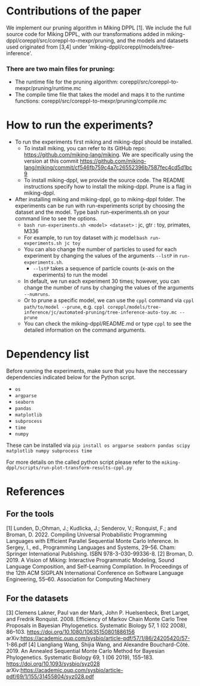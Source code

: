 # Contributions of the paper
We implement our pruning algorithm in Miking DPPL [1]. We include the full source code for Miking DPPL, with our transformations added in miking-dppl/coreppl/src/coreppl-to-mexpr/pruning, and the models and datasets used originated from [3,4] under 'miking-dppl/coreppl/models/tree-inference'.
### There are two main files for pruning:
- The runtime file for the pruning algorithm: coreppl/src/coreppl-to-mexpr/pruning/runtime.mc
- The compile time file that takes the model and maps it to the runtime functions: coreppl/src/coreppl-to-mexpr/pruning/compile.mc

# How to run the experiments?
- To run the experiments first miking and miking-dppl should be installed. 
	- To install miking, you can refer to its GitHub repo: https://github.com/miking-lang/miking. We are specifically using the version at this commit https://github.com/miking-lang/miking/commit/cf546fb759c4a7c26552396b7587fec4cd5d1bc9
	- To install miking-dppl, we provide the source code. The README instructions specify how to install the miking-dppl. Prune is a flag in miking-dppl. 
- After installing miking and miking-dppl, go to miking-dppl folder. The experiments can be run with run-experiments script by choosing the dataset and the model. Type bash run-experiments.sh on your command line to see the options.
	- `bash run-experiments.sh <model> <dataset>` 
	<model>: jc, gtr
	<dataset>: toy, primates, M336
	- For example, to run toy dataset with jc model:`bash run-experiments.sh jc toy`
	- You can also change the number of particles to used for each experiment by changing the values of the arguments `--lstP` in `run-experiments.sh`. 
		- `--lstP` takes a sequence of particle counts (x-axis on the experiments) to run the model 
	- In default, we run each experiment 30 times; however, you can change the number of runs by changing the values of the arguments `--numruns`.
	- Or to prune a specific model, we can use the `cppl` command via
		`cppl path/to/model --prune`, e.g. `cppl coreppl/models/tree-inference/jc/automated-pruning/tree-inference-auto-toy.mc --prune`
	- You can check the miking-dppl/README.md or type `cppl` to see the detailed information on the command arguments.

# Dependency list
Before running the experiments, make sure that you have the neccessary dependencies indicated below for the Python script.
- `os`
- `argparse`
- `seaborn`
- `pandas`
- `matplotlib`
- `subprocess`
- `time`
- `numpy`

These can be installed via
`pip install os argparse seaborn pandas scipy matplotlib numpy subprocess time`

For more details on the called python script please refer to the `miking-dppl/scripts/run-plot-transform-results-cppl.py`

# References
## For the tools
[1] Lunden, D.;Ohman, J.; Kudlicka, J.; Senderov, V.; Ronquist, F.; and Broman, D. 2022. Compiling Universal Probabilistic
Programming Languages with Efficient Parallel Sequential Monte Carlo Inference. In Sergey, I., ed., Programming Languages and Systems, 29–56. Cham: Springer International Publishing. ISBN 978-3-030-99336-8.
[2] Broman, D. 2019. A Vision of Miking: Interactive Programmatic Modeling, Sound Language Composition, and Self-Learning Compilation. In Proceedings of the 12th ACM SIGPLAN International Conference on Software Language Engineering, 55–60. Association for Computing Machinery

## For the datasets
[3] Clemens Lakner, Paul van der Mark, John P. Huelsenbeck, Bret Larget, and Fredrik Ronquist. 2008. Efficiency of
Markov Chain Monte Carlo Tree Proposals in Bayesian Phylogenetics. Systematic Biology 57, 1 (02 2008), 86–103.
https://doi.org/10.1080/10635150801886156 arXiv:https://academic.oup.com/sysbio/article-pdf/57/1/86/24205420/57-
1-86.pdf
[4] Liangliang Wang, Shijia Wang, and Alexandre Bouchard-Côté. 2019. An Annealed Sequential Monte Carlo Method
for Bayesian Phylogenetics. Systematic Biology 69, 1 (06 2019), 155–183. https://doi.org/10.1093/sysbio/syz028
arXiv:https://academic.oup.com/sysbio/article-pdf/69/1/155/31455804/syz028.pdf


